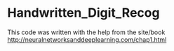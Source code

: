 # Handwritten_Digit_Recog
This code was written with the help from the site/book http://neuralnetworksanddeeplearning.com/chap1.html
